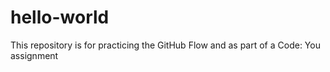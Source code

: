 # hello-world
This repository is for practicing the GitHub Flow and as part of a Code: You assignment
